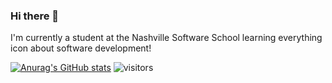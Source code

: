 ### Hi there 👋
I'm currently a student at the Nashville Software School learning everything icon about software development! 

<!--
**chrislojacono/chrislojacono** is a ✨ _special_ ✨ repository because its `README.md` (this file) appears on your GitHub profile.

Here are some ideas to get you started:



- 🔭 I’m currently working on ...
- 🌱 I’m currently learning ...
- 👯 I’m looking to collaborate on ...
- 🤔 I’m looking for help with ...
- 💬 Ask me about ...
- 📫 How to reach me: ...
- 😄 Pronouns: ...
- ⚡ Fun fact: ...
-->
[![Anurag's GitHub stats](https://github-readme-stats.vercel.app/api?username=chrislojacono)](https://github.com/anuraghazra/github-readme-stats)
![visitors](https://visitor-badge.glitch.me/badge?page_id=chrislojacono.chrislojacono)
